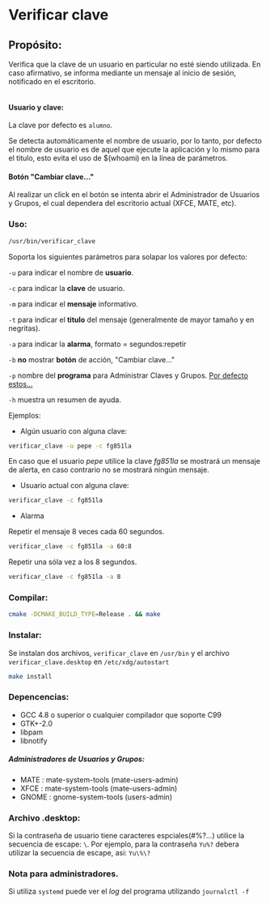 # Verificar clave
## Propósito:
Verifica que la clave de un usuario en particular no esté siendo utilizada.
En caso afirmativo, se informa mediante un mensaje al inicio de sesión,
notificado en el escritorio.

<a href="http://www.zimagez.com/zimage/verificarclave-20.php" target="_blank" title=""><img src="http://www.zimagez.com/miniature/verificarclave-20.png" alt="" /></a>


#### Usuario y clave:

La clave por defecto es ```alumno```.

Se detecta automáticamente el nombre de usuario, por lo tanto, por defecto
el nombre de usuario es de aquel que ejecute la aplicación y lo mismo para
el titulo, esto evita el uso de $(whoami) en la línea de parámetros.


#### Botón "Cambiar clave..."

Al realizar un click en el botón se intenta abrir el Administrador de Usuarios y
Grupos, el cual dependera del escritorio actual (XFCE, MATE, etc).


### Uso:
```bash 
/usr/bin/verificar_clave
```
Soporta los siguientes parámetros para solapar los valores por defecto:

```-u``` para indicar el nombre de **usuario**.

```-c``` para indicar la **clave** de usuario.

```-m``` para indicar el **mensaje** informativo.

```-t``` para indicar el **titulo** del mensaje (generalmente de mayor tamaño y en negritas).

```-a``` para indicar la **alarma**, formato = segundos:repetir

```-b``` **no** mostrar **botón** de acción, "Cambiar clave..."

```-p``` nombre del **programa** para Administrar Claves y Grupos.
        [Por defecto estos...](https://github.com/daltomi/verificar_clave#administradores-de-usuarios-y-grupos)

```-h``` muestra un resumen de ayuda.



Ejemplos:

- Algún usuario con alguna clave:

```bash
verificar_clave -u pepe -c fg851la
```

En caso que el usuario *pepe* utilice la clave *fg851la* se mostrará un
mensaje de alerta, en caso contrario no se mostrará ningún mensaje.

- Usuario actual con alguna clave:

```bash
verificar_clave -c fg851la
```

- Alarma

Repetir el mensaje 8 veces cada 60 segundos.

```bash
verificar_clave -c fg851la -a 60:8
```

Repetir una sóla vez a los 8 segundos.

```bash
verificar_clave -c fg851la -a 8
```


### Compilar:
```bash
cmake -DCMAKE_BUILD_TYPE=Release . && make
```

### Instalar:
Se instalan dos archivos, ```verificar_clave``` en ```/usr/bin``` y el archivo
```verificar_clave.desktop``` en ```/etc/xdg/autostart```

```bash
make install
```

### Depencencias:
- GCC 4.8 o superior o cualquier compilador que soporte C99
- GTK+-2.0
- libpam
- libnotify

##### Administradores de Usuarios y Grupos:
- MATE  : mate-system-tools (mate-users-admin)
- XFCE  : mate-system-tools (mate-users-admin)
- GNOME : gnome-system-tools (users-admin)


### Archivo .desktop:
Si la contraseña de usuario tiene caracteres espciales(#%?...) utilice la
secuencia de escape: ```\```.
Por ejemplo, para la contraseña ```Yu%?``` debera utilizar la secuencia de
escape, asi: ```Yu\%\?```


### Nota para administradores.
Si utiliza ```systemd``` puede ver el *log* del programa utilizando ```journalctl -f```
